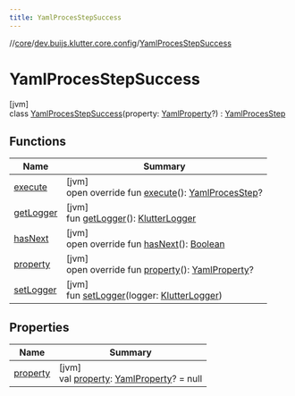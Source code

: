 ```yaml
---
title: YamlProcesStepSuccess
---
```

//[core](../../../index.html)/[dev.buijs.klutter.core.config](../index.html)/[YamlProcesStepSuccess](index.html)



# YamlProcesStepSuccess



[jvm]\
class [YamlProcesStepSuccess](index.html)(property: [YamlProperty](../-yaml-property/index.html)?) : [YamlProcesStep](../-yaml-proces-step/index.html)



## Functions


| Name | Summary |
|---|---|
| [execute](execute.html) | [jvm]<br>open override fun [execute](execute.html)(): [YamlProcesStep](../-yaml-proces-step/index.html)? |
| [getLogger](../-yaml-proces-step/get-logger.html) | [jvm]<br>fun [getLogger](../-yaml-proces-step/get-logger.html)(): [KlutterLogger](../../dev.buijs.klutter.core/-klutter-logger/index.html) |
| [hasNext](has-next.html) | [jvm]<br>open override fun [hasNext](has-next.html)(): [Boolean](https://kotlinlang.org/api/latest/jvm/stdlib/kotlin/-boolean/index.html) |
| [property](property.html) | [jvm]<br>open override fun [property](property.html)(): [YamlProperty](../-yaml-property/index.html)? |
| [setLogger](../-yaml-proces-step/set-logger.html) | [jvm]<br>fun [setLogger](../-yaml-proces-step/set-logger.html)(logger: [KlutterLogger](../../dev.buijs.klutter.core/-klutter-logger/index.html)) |


## Properties


| Name | Summary |
|---|---|
| [property](property.html) | [jvm]<br>val [property](property.html): [YamlProperty](../-yaml-property/index.html)? = null |

